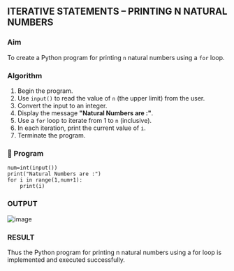 
## ITERATIVE STATEMENTS – PRINTING N NATURAL NUMBERS

###  Aim
To create a Python program for printing `n` natural numbers using a `for` loop.


###  Algorithm

1. Begin the program.
2. Use `input()` to read the value of `n` (the upper limit) from the user.
3. Convert the input to an integer.
4. Display the message **"Natural Numbers are :"**.
5. Use a `for` loop to iterate from 1 to `n` (inclusive).
6. In each iteration, print the current value of `i`.
7. Terminate the program.


### 🧾 Program

```
num=int(input())
print("Natural Numbers are :")
for i in range(1,num+1):
    print(i)

```

### OUTPUT
![image](https://github.com/user-attachments/assets/549b368a-f539-44a7-bb17-5f72943f8773)

### RESULT
Thus the Python program for printing n natural numbers using a for loop is implemented and executed successfully.
